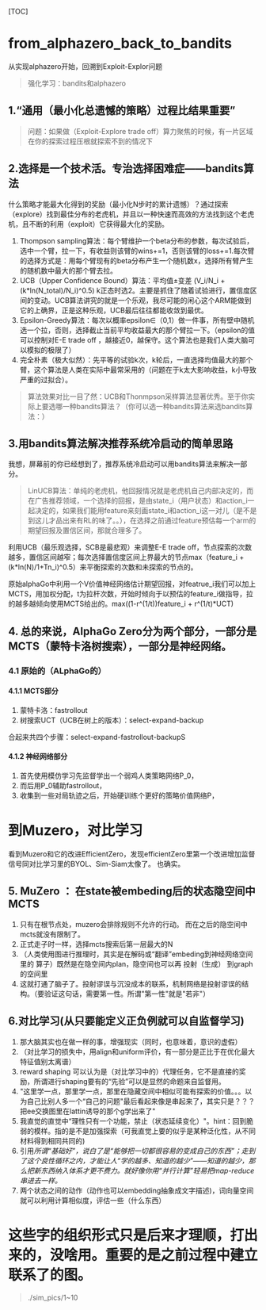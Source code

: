 [TOC]

# from_alphazero_back_to_bandits
 从实现alphazero开始，回溯到Exploit-Explor问题
>强化学习：bandits和alphazero

## 1.“通用（最小化总遗憾的策略）过程比结果重要”

>问题：如果做（Exploit-Explore trade off）算力聚焦的时候，有一片区域在你的探索过程压根就探索不到的情况下

## 2.选择是一个技术活。专治选择困难症——bandits算法

什么策略才能最大化得到的奖励（最小化N步时的累计遗憾）？通过探索（explore）找到最佳分布的老虎机，并且以一种快速而高效的方法找到这个老虎机，且不断的利用（exploit）它获得最大化的奖励。

1. Thompson sampling算法：每个臂维护一个beta分布的参数，每次试验后，选中一个臂，拉一下，有收益则该臂的wins+=1，否则该臂的loss+=1.每次臂的选择方式是：用每个臂现有的beta分布产生一个随机数x，选择所有臂产生的随机数中最大的那个臂去拉。
2. UCB（Upper Confidence Bound）算法：平均值±变差 (V_i/N_i + (k*ln(N_total)/N_i)^0.5) k正态时选2。主要是抓住了随着试验进行，置信度区间的变动。UCB算法讲究的就是一个乐观，我尽可能的闲心这个ARM能做到它的上确界，正是这种乐观，UCB最后往往都能收敛到最优。
3. Epsilon-Greedy算法：每次以概率epsilon∈（0,1）做一件事，所有壁中随机选一个拉，否则，选择截止当前平均收益最大的那个臂拉一下。（epsilon的值可以控制对E-E trade off ，越接近0，越保守。这个算法也是我们人类大脑可以模拟的极限了）
4. 完全朴素（极大似然）：先平等的试验k次，k轮后，一直选择均值最大的那个臂，这个算法是人类在实际中最常采用的（问题在于k太大影响收益，k小导致严重的过拟合）。

>算法效果对比一目了然：UCB和Thonmpson采样算法显著优秀。至于你实际上要选哪一种bandits算法？（你可以选一种bandits算法来选bandits算法：）

## 3.用bandits算法解决推荐系统冷启动的简单思路

我想，屏幕前的你已经想到了，推荐系统冷启动可以用bandits算法来解决一部分。
>LinUCB算法：单纯的老虎机，他回报情况就是老虎机自己内部决定的，而在广告推荐领域，一个选择的回报，是由state_i（用户状态）和action_i一起决定的，如果我们能用feature来刻画state_i和action_i这一对儿（是不是到这儿才品出来有RL的味了。。），在选择之前通过feature预估每一个arm的期望回报及置信区间，那就合理多了。

利用UCB（最乐观选择，SCB是最悲观）来调整E-E trade off，节点探索的次数越多，置信区间越窄；每次选择置信度区间上界最大的节点max（feature_i + (k*ln(N)/1+Tn_i)^0.5）来平衡探索的次数和未探索的节点的。

原始alphaGo中利用一个V价值神经网络估计期望回报，对featrue_i我们可以加上MCTS，用加权分配，t为拉杆次数，开始时倾向于以预估的feature_i做指导，拉的越多越倾向使用MCTS给出的。max((1-r^(1/t))feature_i + r^(1/t)*UCT)


## 4. 总的来说，AlphaGo Zero分为两个部分，一部分是MCTS（蒙特卡洛树搜索），一部分是神经网络。

### 4.1 原始的（ALphaGo的）
#### 4.1.1 MCTS部分
1. 蒙特卡洛：fastrollout
2. 树搜索UCT（UCB在树上的版本）：select-expand-backup

合起来共四个步骤：select-expand-fastrollout-backupS

#### 4.1.2 神经网络部分
1. 首先使用模仿学习先监督学出一个弱鸡人类策略网络P_0，
2. 而后用P_0辅助fastrollout，
3. 收集到一些对局轨迹之后，开始硬训练个更好的策略价值网络P，


# 到Muzero，对比学习

看到Muzero和它的改进EfficientZero，发现efficientZero里第一个改进增加监督信号同对比学习里的BYOL、Sim-Siam太像了。
也确实。

## 5. MuZero ： 在state被embeding后的状态隐空间中MCTS
1. 只有在根节点处，muzero会排除规则不允许的行动。 而在之后的隐空间中mcts就没有限制了。
2. 正式走子时一样，选择mcts搜索后第一层最大的N
3. （人类使用图进行推理时，其实是在解码或“翻译”embeding到神经网络空间里的 算子）既然是在隐空间内plan，隐空间也可以再 投射（生成） 到graph的空间里
4. 这就打通了脑子了。投射谬误与沉没成本的联系，机制网络是投射谬误的结构。（要验证这句话，需要第一性。所谓"第一性"就是"若非"）
​


## 6.对比学习(从只要能定义正负例就可以自监督学习)
1. 那大脑其实也在做一样的事，增强现实（同时，也意味着，意识的虚假）
2. （对比学习的损失中，用align和uniform评价，有一部分是正比于在优化最大特征值别太离谱）
3. reward shaping 可以认为是（对比学习中的）代理任务，它不是直接的奖励，所谓进行shaping要有的“先验”可以是显然的命题来自监督用。
4. "这里学一点，那里学一点，那里在隐藏空间中相似可能有探索的价值。。。以为自己比别人多一个“自己的问题"最后看起来像是串起来了，其实只是？？？把ee交换图里在lattin诱导的那个g学出来了"
5. 我直觉的直觉中“理性只有一个功能，禁止（状态延续变化）"。hint：回到脆弱的模样。指的是不是加强探索（可我直觉上要的似乎是某种泛化性，从不同材料得到相同共同的)
6. 引用*所谓“基础好”，说白了是“能够把一切都很容易的变成自己的东西”；走到了这个良性循环之内，才能让人“学的越多、知道的越少”——知道的越少，那么把新东西纳入体系才更不费力。就好像你用“并行计算”轻易把map-reduce串进去一样。*
7. ​两个状态之间的动作（动作也可以embedding抽象成文字描述)，​词向量空间就可以利用计算相似度，评估一些（什么东西）

# 这些字的组织形式只是后来才理顺，打出来的，没啥用。重要的是之前过程中建立联系了的图。
> ./sim_pics/1~10